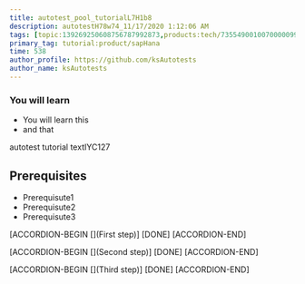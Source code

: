 ```yaml
---
title: autotest_pool_tutorialL7H1b8
description: autotestH78w74_11/17/2020 1:12:06 AM
tags: [topic:139269250608756787992873,products:tech/73554900100700000996,tutorial:experience/advanced]
primary_tag: tutorial:product/sapHana
time: 538
author_profile: https://github.com/ksAutotests
author_name: ksAutotests
---
```

### You will learn
- You will learn this
- and that

autotest tutorial textIYC127

## Prerequisites
- Prerequisute1
- Prerequisute2
- Prerequisute3

[ACCORDION-BEGIN [](First step)]
[DONE]
[ACCORDION-END]

[ACCORDION-BEGIN [](Second step)]
[DONE]
[ACCORDION-END]

[ACCORDION-BEGIN [](Third step)]
[DONE]
[ACCORDION-END]

